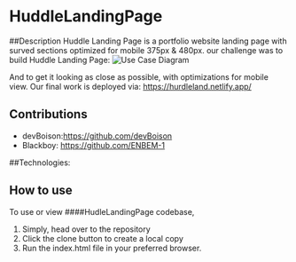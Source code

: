 # HuddleLandingPage

  ##Description
  Huddle Landing Page is a portfolio website landing page with surved sections optimized for mobile 375px & 480px. our challenge was to build  Huddle Landing Page: 
![Use Case Diagram](./design/desktop-design.jpg)

And to get it looking as close as possible, with optimizations for mobile view.
Our final work is deployed via: https://hurdleland.netlify.app/

  
## Contributions
+ devBoison:https://github.com/devBoison
+ Blackboy: https://github.com/ENBEM-1

##Technologies: 

## How to use
To use or view ####HudleLandingPage codebase, 
1. Simply, head over to the repository
2. Click the clone button to create a local copy
3. Run the index.html file in your preferred browser.
